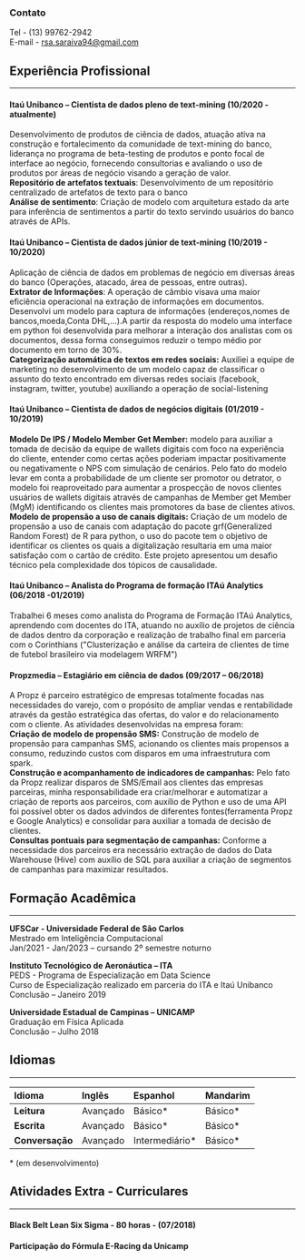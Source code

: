 ### Contato
Tel - (13) 99762-2942                  
E-mail - rsa.saraiva94@gmail.com

## Experiência Profissional
---

#### Itaú Unibanco – Cientista de dados pleno de text-mining (10/2020 - atualmente)
Desenvolvimento de produtos de ciência de dados, atuação ativa na construção e
fortalecimento da comunidade de text-mining do banco, liderança no programa de
beta-testing de produtos e ponto focal de interface ao negócio, fornecendo consultorias e
avaliando o uso de produtos por áreas de negócio visando a geração de valor.\
**Repositório de artefatos textuais**: Desenvolvimento de um repositório centralizado de
artefatos de texto para o banco\
**Análise de sentimento**: Criação de modelo com arquitetura estado da arte para inferência
de sentimentos a partir do texto servindo usuários do banco através de APIs.


#### Itaú Unibanco – Cientista de dados júnior de text-mining (10/2019 - 10/2020)
Aplicação de ciência de dados em problemas de negócio em diversas áreas do banco
(Operações, atacado, área de pessoas, entre outras).\
**Extrator de Informações**: A operação de câmbio visava uma maior eficiência operacional
na extração de informações em documentos. Desenvolvi um modelo para captura de
informações (endereços,nomes de bancos,moeda,Conta DHL,...).A partir da resposta do
modelo uma interface em python foi desenvolvida para melhorar a interação dos analistas
com os documentos, dessa forma conseguimos reduzir o tempo médio por documento em
torno de 30%.\
**Categorização automática de textos em redes sociais:** Auxiliei a equipe de marketing no
desenvolvimento de um modelo capaz de classificar o assunto do texto encontrado em
diversas redes sociais (facebook, instagram, twitter, youtube) auxiliando a operação de
social-listening


#### Itaú Unibanco – Cientista de dados de negócios digitais (01/2019 - 10/2019)
**Modelo De IPS / Modelo Member Get Member:** modelo para auxiliar a tomada de decisão
da equipe de wallets digitais com foco na experiência do cliente, entender como certas ações
poderiam impactar positivamente ou negativamente o NPS com simulação de cenários.
Pelo fato do modelo levar em conta a probabilidade de um cliente ser promotor ou detrator, o
modelo foi reaproveitado para aumentar a prospecção de novos clientes usuários de wallets
digitais através de campanhas de Member get Member (MgM) identificando os clientes mais
promotores da base de clientes ativos.\
**Modelo de propensão a uso de canais digitais:** Criação de um modelo de propensão a
uso de canais com adaptação do pacote grf(Generalized Random Forest) de R para python,
o uso do pacote tem o objetivo de identificar os clientes os quais a digitalização resultaria em
uma maior satisfação com o cartão de crédito. Este projeto apresentou um desafio técnico
pela complexidade dos tópicos de causalidade.


#### Itaú Unibanco – Analista do Programa de formação ITAú Analytics (06/2018 -01/2019)
Trabalhei 6 meses como analista do Programa de Formação ITAú Analytics, aprendendo
com docentes do ITA, atuando no auxílio de projetos de ciência de dados dentro da
corporação e realização de trabalho final em parceria com o Corinthians ("Clusterização e
análise da carteira de clientes de time de futebol brasileiro via modelagem WRFM")


#### Propzmedia – Estagiário em ciência de dados (09/2017 – 06/2018)
A Propz é parceiro estratégico de empresas totalmente focadas nas necessidades do varejo,
com o propósito de ampliar vendas e rentabilidade através da gestão estratégica das ofertas,
do valor e do relacionamento com o cliente.
As atividades desenvolvidas na empresa foram:\
**Criação de modelo de propensão SMS:** Construção de modelo de propensão para
campanhas SMS, acionando os clientes mais propensos a consumo, reduzindo custos com
disparos em uma infraestrutura com spark.\
**Construção e acompanhamento de indicadores de campanhas:** Pelo fato da Propz
realizar disparos de SMS/Email aos clientes das empresas parceiras, minha
responsabilidade era criar/melhorar e automatizar a criação de reports aos parceiros, com
auxílio de Python e uso de uma API foi possível obter os dados advindos de diferentes
fontes(ferramenta Propz e Google Analytics) e consolidar para auxiliar a tomada de decisão
de clientes.\
**Consultas pontuais para segmentação de campanhas:** Conforme a necessidade dos
parceiros era necessário extração de dados do Data Warehouse (Hive) com auxílio de SQL
para auxiliar a criação de segmentos de campanhas para maximizar resultados.



## Formação Acadêmica
---

**UFSCar - Universidade Federal de São Carlos**\
Mestrado em Inteligência Computacional\
Jan/2021 - Jan/2023 – cursando 2º semestre noturno

**Instituto Tecnológico de Aeronáutica – ITA**\
PEDS - Programa de Especialização em Data Science\
Curso de Especialização realizado em parceria do ITA e Itaú Unibanco\
Conclusão – Janeiro 2019

**Universidade Estadual de Campinas – UNICAMP**\
Graduação em Física Aplicada\
Conclusão – Julho 2018


## Idiomas
---

| Idioma              | Inglês          | Espanhol          | Mandarim  | 
|:--------------------|:----------------|:------------------|:----------|
| **Leitura**         | Avançado        | Básico\*          | Básico\*  |
| **Escrita**         | Avançado        | Básico\*          | Básico\*  |
| **Conversação**     | Avançado        | Intermediário\*   | Básico\*  |

\* (em desenvolvimento)

## Atividades Extra - Curriculares
---
#### Black Belt Lean Six Sigma - 80 horas - (07/2018)
#### Participação do Fórmula E-Racing da Unicamp 

